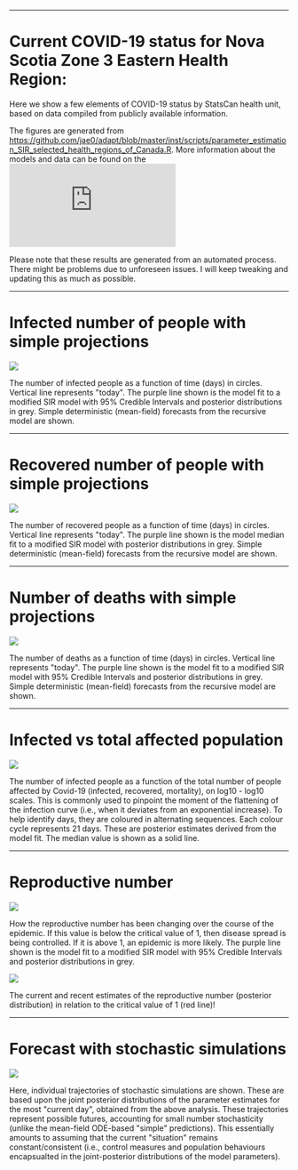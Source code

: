 
---

# Current COVID-19 status for Nova Scotia Zone 3 Eastern Health Region:

Here we show a few elements of COVID-19 status by StatsCan health unit, based on data compiled from publicly available information.

The figures are generated from https://github.com/jae0/adapt/blob/master/inst/scripts/parameter_estimation_SIR_selected_health_regions_of_Canada.R. More information about the models and data can be found on the ![main page](https://github.com/jae0/adapt/blob/master/README.md)

Please note that these results are generated from an automated process. There might be problems due to unforeseen issues. I will keep tweaking and updating this as much as possible.

---

# Infected number of people with simple projections

![](./fit_with_projections_infected.png)

The number of infected people as a function of time (days) in circles. Vertical line represents "today". The purple line shown is the model fit to a modified SIR model with 95% Credible Intervals and posterior distributions in grey. Simple deterministic (mean-field) forecasts from the recursive model are shown.

---

# Recovered number of people with simple projections

![](./fit_with_projections_recovered.png)

The number of recovered people as a function of time (days) in circles. Vertical line represents "today". The purple line shown is the model median fit to a modified SIR model with posterior distributions in grey. Simple deterministic (mean-field) forecasts from the recursive model are shown.

---

# Number of deaths with simple projections

![](./fit_with_projections_mortalities.png)

The number of deaths as a function of time (days) in circles. Vertical line represents "today". The purple line shown is the model fit to a modified SIR model with 95% Credible Intervals and posterior distributions in grey. Simple deterministic (mean-field) forecasts from the recursive model are shown.

---

# Infected vs total affected population

![](./infected_affected.png)

The number of infected people as a function of the total number of people affected by Covid-19 (infected, recovered, mortality), on log10 - log10 scales. This is commonly used to pinpoint the moment of the flattening of the infection curve (i.e., when it deviates from an exponential increase). To help identify days, they are coloured in alternating sequences. Each colour cycle represents 21 days. These are posterior estimates derived from the model fit. The median value is shown as a solid line.

---

# Reproductive number

![](./reproductive_number.png)

How the reproductive number has been changing over the course of the epidemic. If this value is below the critical value of 1, then disease spread is being controlled. If it is above 1, an epidemic is more likely. The purple line shown is the model fit to a modified SIR model with 95% Credible Intervals and posterior distributions in grey.

![](./reproductive_number_today.png)

The current and recent estimates of the reproductive number (posterior distribution) in relation to the critical value of 1 (red line)!

---
# Forecast with stochastic simulations

![](./fit_with_projections_and_stochastic_simulations.png)

Here, individual trajectories of stochastic simulations are shown. These are based upon the joint posterior distributions of the parameter estimates for the most "current day", obtained from the above analysis. These trajectories represent possible futures, accounting for small number stochasticity (unlike the mean-field ODE-based "simple" predictions). This essentially amounts to assuming that the current "situation" remains constant/consistent (i.e., control measures and population behaviours encapsualted in the joint-posterior distributions of the model parameters).

